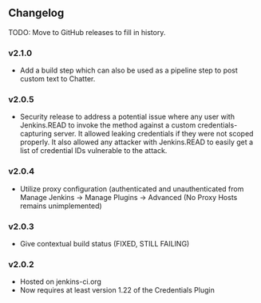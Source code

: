 ## Changelog
TODO: Move to GitHub releases to fill in history.
### v2.1.0

-   Add a build step which can also be used as a pipeline step to post
    custom text to Chatter.

### v2.0.5

-   Security release to address a potential issue where any user with
    Jenkins.READ to invoke the method against a custom
    credentials-capturing server. It allowed leaking credentials if they
    were not scoped properly. It also allowed any attacker with
    Jenkins.READ to easily get a list of credential IDs vulnerable to
    the attack.

### v2.0.4

-   Utilize proxy configuration (authenticated and unauthenticated from
    Manage Jenkins → Manage Plugins → Advanced (No Proxy Hosts remains
    unimplemented)

### v2.0.3

-   Give contextual build status (FIXED, STILL FAILING)

### v2.0.2

-   Hosted on jenkins-ci.org
-   Now requires at least version 1.22 of the Credentials Plugin
